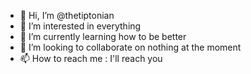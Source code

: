 - 👋 Hi, I’m @thetiptonian
- 👀 I’m interested in everything
- 🌱 I’m currently learning how to be better
- 💞️ I’m looking to collaborate on nothing at the moment
- 📫 How to reach me : I'll reach you

<!---
thetiptonian/thetiptonian is a ✨ special ✨ repository because its `README.md` (this file) appears on your GitHub profile.
You can click the Preview link to take a look at your changes.
--->
